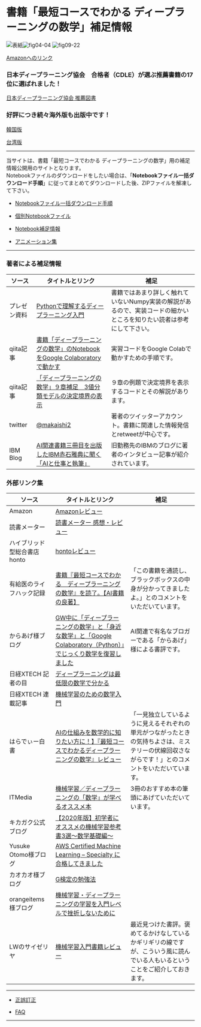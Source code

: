 # 書籍「最短コースでわかる ディープラーニングの数学」補足情報

![表紙](images/hyoshi.png)![fig04-04](images/fig04-04.png) ![fig09-22](images/fig09-22.png)
  
[Amazonへのリンク](https://www.amazon.co.jp/dp/4296102508/)

### 日本ディープラーニング協会　合格者（CDLE）が選ぶ推薦書籍の17位に選ばれました！

[日本ディープラーニング協会 推薦図書](https://www.jdla.org/recommendedbook/)


### 好評につき続々海外版も出版中です！

[韓国版](http://www.yes24.com/Product/Goods/89609761)

[台湾版](https://www.eslite.com/product/1001113882844739)

***

当サイトは、書籍「最短コースでわかる ディープラーニングの数学」用の補足情報公開用のサイトとなります。  
Notebookファイルのダウンロードをしたい場合は、「**Notebookファイル一括ダウンロード手順**」に従ってまとめてダウンロードした後、ZIPファイルを解凍して下さい。  

* [Notebookファイル一括ダウンロード手順](download.md)

* [個別Notebookファイル](notebooks.md)

* [Notebook補足情報](notebook-ref.md)

* [アニメーション集](animations.md)


***

### 著者による補足情報

|ソース  |タイトルとリンク  |補足|
|---|---|---|
|プレゼン資料|[Pythonで理解するディープラーニング入門](https://speakerdeck.com/makaishi2/pythondeli-jie-surudeipuraninguru-men) |書籍ではあまり詳しく触れていないNumpy実装の解説があるので、実装コードの細かいところを知りたい読者は参考にして下さい。|
|qiita記事|[書籍「ディープラーニングの数学」のNotebookをGoogle Colaboratoryで動かす](https://qiita.com/makaishi2/items/8a7f530ad9b18b1f0b61)|実習コードをGoogle Colabで動かすための手順です。|
|qiita記事|[「ディープラーニングの数学」９章補足　3値分類モデルの決定境界の表示](https://qiita.com/makaishi2/items/c8f6c2191529f9e1102c)|９章の例題で決定境界を表示するコードとその解説があります。|
|twitter|[@makaishi2](https://twitter.com/makaishi2)|著者のツイッターアカウント。書籍に関連した情報発信とretweetが中心です。|
|IBM Blog|[AI関連書籍三冊目を出版したIBM赤石雅典に聞く「AIと仕事と執筆」](https://www.ibm.com/blogs/solutions/jp-ja/data_science_and_ai_akaishi-san/)|旧勤務先のIBMのブログに著者のインタビュー記事が紹介されています。|




### 外部リンク集

|ソース  |タイトルとリンク  |補足|
|---|---|---|
|Amazon|[Amazonレビュー](https://www.amazon.co.jp/product-reviews/4296102508/)||
|読書メーター|[読書メーター 感想・レビュー](https://bookmeter.com/books/13706684)||
|ハイブリッド型総合書店 honto|[hontoレビュー](https://honto.jp/netstore/pd-review_0629564342_191.html)||
|有給医のライフハック記録|[書籍『最短コースでわかる　ディープラーニングの数学』を読了。【AI書籍の良著】](https://kataroh.hatenablog.com/entry/2022/01/21/193000)|「この書籍を通読し、ブラックボックスの中身が分かってきましたよ。」とのコメントをいただいています。|
|からあげ様ブログ|[GW中に「ディープラーニングの数学」と「身近な数学」と「Google Colaboratory（Python）」でじっくり数学を復習しました](https://karaage.hatenadiary.jp/entry/2019/05/08/073000)|AI関連で有名なブロガーである「からあげ」様による書評です。|
|日経XTECH 記者の目|[ディープラーニングは最低限の数学で分かる](https://tech.nikkeibp.co.jp/atcl/nxt/column/18/00138/041400268/)||
|日経XTECH 連載記事|[機械学習のための数学入門](https://tech.nikkeibp.co.jp/atcl/nxt/column/18/00816/)||
|はらでぃー白書|[AIの仕組みを数学的に知りたい方に！】『最短コースでわかるディープラーニングの数学』レビュー](https://harad-hakusyo.com/education/logic/deeplearningnosuugaku/)|「一見独立しているように見えるそれぞれの単元がつながったときの気持ちよさは、ミステリーの伏線回収さながらです！」とのコメントをいただいています。|
|ITMedia|[機械学習／ディープラーニングの「数学」が学べるオススメ本](https://www.atmarkit.co.jp/ait/articles/2103/18/news023.html#utm_term=share_sp)|3冊のおすすめ本の筆頭にあげていただいています。|
|キカガク公式ブログ|[【2020年版】初学者にオススメの機械学習参考書3選〜数学基礎編〜](https://blog.kikagaku.co.jp/2020/04/06/ai_math_books/)||
|Yusuke Otomo様ブログ|[AWS Certified Machine Learning – Specialty に合格してきました](https://yomon.hatenablog.com/entry/2019/05/awscertml)||
|カオカオ様ブログ|[G検定の勉強法](https://www.kaookaoo.com/gteststudymethod/)||
|orangeitems様ブログ|[機械学習・ディープラーニングの学習を入門レベルで挫折しないために](https://www.orangeitems.com/entry/2019/07/30/174944)||
|LWのサイゼリヤ|[機械学習入門書籍レビュー](https://bit.ly/3H6XZvj)|最近見つけた書評。褒めてるかけなしているかギリギリの線ですが、こういう風に読んでいる人もいるということをご紹介しておきます。|

***

* [正誤訂正](errors.md)

* [FAQ](faqs.md)

***

